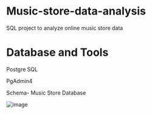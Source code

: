 # Music-store-data-analysis
SQL project to analyze online music store data
# Database and Tools
Postgre SQL

PgAdmin4

Schema- Music Store Database


![image](https://github.com/sajal748/Music-store-data-analysis/assets/89592929/a2cd98c9-610a-44fa-a6b8-83ea0b606144)
